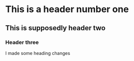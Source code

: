 # This is a header number one
## This is supposedly header two
### Header three

I made some heading changes
